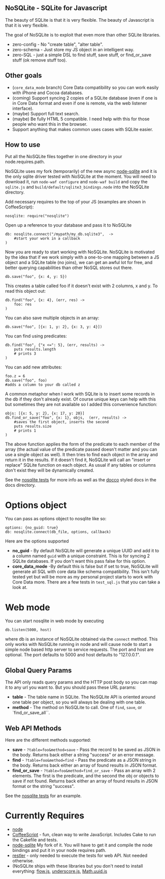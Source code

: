 NoSQLite - SQLite for Javascript
-------------------------------

The beauty of SQLite is that it is very flexible.  The beauty of Javascript is that it is very flexible.

The goal of NoSQLite is to exploit that even more than other SQLite libraries.

* zero-config - No "create table", "alter table".
* zero-schema - Just store my JS object in an intelligent way.
* zero-SQL - just a simple DSL to find stuff, save stuff, or find_or_save stuff (ok remove stuff too).

Other goals
---------------

* (`core_data_mode` branch) Core Data compatibility so you can work easily with iPhone and Cocoa databases.
* (coming) Support syncing 2 copies of a SQLite database (even if one is in Core Data format and even if one is remote, via the web listener interface).
* (maybe) Support full text search.
* (maybe) Be fully HTML 5 compatible.  I need help with this for those people who want this in the browser.
* Support anything that makes common uses cases with SQLite easier.

How to use
-------------------

Put all the NoSQLite files together in one directory in your node.requires.path.

NoSQLite uses my fork (temporarily) of the new async [node-sqlite](http://github.com/mrjjwright/node-sqlite) and it is the only sqlite driver tested with NoSQLite at the moment.  You will need to download it, run `node-waf configure` and `node-waf build` and copy the `sqlite.js` and  `build/default/sqlite3_bindings.node` into the NoSQLite directory.

Add necessary requires to the top of your JS (examples are shown in CoffeeScript):
	
	nosqlite: require("nosqlite")

Open up a reference to your database and pass it to NoSQLite
	
	db: nosqlite.connect("/mypath/my_db.sqlite3",  ->
		#start your work in a callback
	)


Now you are ready to start working with NoSQLite.  NoSQLite is motivated by the idea that if we work simply with a one-to-one mapping between a JS object and a SQLite table (no joins), we can get an awful lot for free, and better querying capabilities than other NoSQL stores out there.

	db.save("foo", {x: 4, y: 5})
	
This creates a table called foo if it doesn't exist with 2 columns, x and y.  To read this object out:

	db.find("foo", {x: 4}, (err, res) ->
		foo: res
	)
	
You can also save multiple objects in an array:

	db.save("foo", [{x: 1, y: 2}, {x: 3, y: 4}])
	
You can find using predicates:

	db.find("foo", {"x <=": 5}, (err, results) ->
		puts results.length
		# prints 3
	)
	
You can add new attributes:
	
	foo.z = 6
	db.save("foo", foo)
	#adds a column to your db called z
	
A common metaphor when I work with SQLite is to insert some records in the db if they don't already exist.  Of course unique keys can help with this but sometimes they are not available so I added this convenience function:

	objs: [{x: 5, y: 2}, {x: 17, y: 20}]
	db.find_or_save("foo", {x: 1}, objs,  (err, results) ->
		#saves the first object, inserts the second
		puts results.size
		# prints 1
	)
	
The above function applies the form of the predicate to each member of the array (the actual value of the predicate passed doesn't matter and you can use a single object as well).  It then tries to find each object in the array and return it in the results.  If it doesn't find it, NoSQLite will call an "insert or replace" SQLite function on each object.  As usual if any tables or columns don't exist they will be dynamically created.

	
See the [nosqlite tests](http://github.com/mrjjwright/NoSQLite/blob/master/test/test_nosqlite.coffee) for more info as well as the [docco](http://jashkenas.github.com/docco/) styled docs in the docs directory. 

Options object
=======================================

You can pass as options object to nosqlite like so:

	options: {no_guid: true}
	db: nosqlite.connect(db_file, options, callback)

Here are the options supported

* __no_guid__ - By default NoSQLite will generate a unique UUID and add it to a column named `guid` with a unique constraint.  This is for syncing 2 SQLite databases.  If you don't want this pass false for this option.
* __core_data_mode__ -By default this is false but if set to true, NoSQLite will generate all SQL with core data like schema compatibility.  This isn't fully tested yet but will be more as my personal project starts to work with Core Data more.  There are a few tests in `test_sql.js` that you can take a look at.


Web mode
========================

You can start nosqlite in web mode by executing

    db.listen(5000, host)

where db is an instance of NoSQLite obtained via the `connect` method.  This only works with NoSQLite running in node and will cause node to start a simple node based http server to service requests.   The port and host are optional.  The port defaults to 5000 and host defaults to "127.0.0.1".  


Global Query Params
-----------------------

The API only reads query params and the HTTP post body so you can map it to any url you want to.  But you should pass these URL params:

* __table__ - The table name in SQLite.  The NoSQLite API is oriented around one table per object, so you will always be dealing with one table.
* __method__ - The method on NoSQLite to call.  One of `find`, `save`, or `find_or_save_all``. 


Web API Methods
-----------------------

Here are the different methods supported:

* __save__ - `?table=foo&method=save` - Pass the record to be saved as JSON in the body.  Returns back either a string "success" or an error message.
* __find__ - `?table=foo&method=find` - Pass the predicate as a JSON string in the body.  Returns back either an array of found results in JSON format.
* __find_or_save__ - `?table=foo&method=find_or_save` - Pass an array with 2 elements.  The first is the predicate, and the second the obj or objects to save if not found.  Returns back either an array of found results in JSON format or the string "success".

See the [nosqlite tests](http://github.com/mrjjwright/NoSQLite/blob/master/test/test_nosqlite.coffee) for an example.

Currently Requires
========================

* [node](http://nodejs.org)
* [CoffeeScript](http://jashkenas.github.com/coffee-script/) - fun, clean way to write JavaScript.  Includes Cake to run the Cakefile and tests.
* [node-sqlite](http://github.com/mrjjwright/nosqlite)  My fork of it. You will have to get it and compile the node bindings and put it in your node requires path.
* [restler](http://github.com/danwrong/restler) - only needed to execute the tests for web API.  Not needed otherwise.
* (NoSQLite ships with these libraries but you don't need to install everything: [flow.js](http://github.com/willconant/flow-js), [underscore.js](http://documentcloud.github.com/underscore/), [Math.uuid.js](http://www.broofa.com/2008/09/javascript-uuid-function/)
